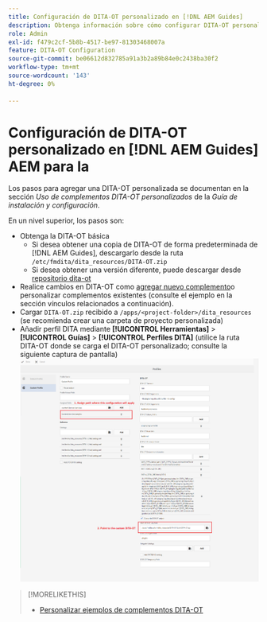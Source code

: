 ```yaml
---
title: Configuración de DITA-OT personalizado en [!DNL AEM Guides]
description: Obtenga información sobre cómo configurar DITA-OT personalizado en [!DNL Adobe Experience Manager Guides]
role: Admin
exl-id: f479c2cf-5b8b-4517-be97-81303468007a
feature: DITA-OT Configuration
source-git-commit: be06612d832785a91a3b2a89b84e0c2438ba30f2
workflow-type: tm+mt
source-wordcount: '143'
ht-degree: 0%

---
```


# Configuración de DITA-OT personalizado en [!DNL AEM Guides] AEM para la

Los pasos para agregar una DITA-OT personalizada se documentan en la sección _Uso de complementos DITA-OT personalizados_ de la _Guía de instalación y configuración_.

En un nivel superior, los pasos son:

+ Obtenga la DITA-OT básica
   + Si desea obtener una copia de DITA-OT de forma predeterminada de [!DNL AEM Guides], descargarlo desde la ruta `/etc/fmdita/dita_resources/DITA-OT.zip`
   + Si desea obtener una versión diferente, puede descargar desde [repositorio dita-ot](https://www.dita-ot.org/download)
+ Realice cambios en DITA-OT como [agregar nuevo complemento](https://www.dita-ot.org/dev/topics/plugins-installing.html)o personalizar complementos existentes (consulte el ejemplo en la sección vínculos relacionados a continuación).
+ Cargar `DITA-OT.zip` recibido a `/apps/<project-folder>/dita_resources` (se recomienda crear una carpeta de proyecto personalizada)
+ Añadir perfil DITA mediante **[!UICONTROL Herramientas]** > **[!UICONTROL Guías]** > **[!UICONTROL Perfiles DITA]** (utilice la ruta DITA-OT donde se carga el DITA-OT personalizado; consulte la siguiente captura de pantalla)
  ![Perfiles DITA](assets/dita-profile.png)

>[!MORELIKETHIS]
>
>+ [Personalizar ejemplos de complementos DITA-OT](https://www.dita-ot.org/dev/topics/pdf-customization.html)
